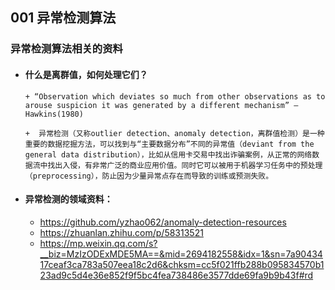 ## 001 异常检测算法
### 异常检测算法相关的资料

+ #### 什么是离群值，如何处理它们？  
      + “Observation which deviates so much from other observations as to arouse suspicion it was generated by a different mechanism” — Hawkins(1980)  

      +  异常检测（又称outlier detection、anomaly detection，离群值检测）是一种重要的数据挖掘方法，可以找到与“主要数据分布”不同的异常值（deviant from the general data distribution），比如从信用卡交易中找出诈骗案例，从正常的网络数据流中找出入侵，有非常广泛的商业应用价值。同时它可以被用于机器学习任务中的预处理（preprocessing），防止因为少量异常点存在而导致的训练或预测失败。  

+ #### 异常检测的领域资料：
   - https://github.com/yzhao062/anomaly-detection-resources  
   - https://zhuanlan.zhihu.com/p/58313521  
   - https://mp.weixin.qq.com/s?__biz=MzIzODExMDE5MA==&mid=2694182558&idx=1&sn=7a9043417ceaf3ca783a507eea18c2d6&chksm=cc5f021ffb288b095834570b123ad9c5d4e36e852f9f5bc4fea738486e3577dde69fa9b9b43f#rd  
